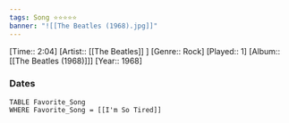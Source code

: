 ```yaml
---
tags: Song ⭐⭐⭐⭐⭐ 
banner: "![[The Beatles (1968).jpg]]"
---
```

[Time:: 2:04]
[Artist:: [[The Beatles]] ]
[Genre:: Rock]
[Played:: 1]
[Album:: [[The Beatles (1968)]]]
[Year:: 1968]
### Dates
````dataview
TABLE Favorite_Song
WHERE Favorite_Song = [[I'm So Tired]]
````